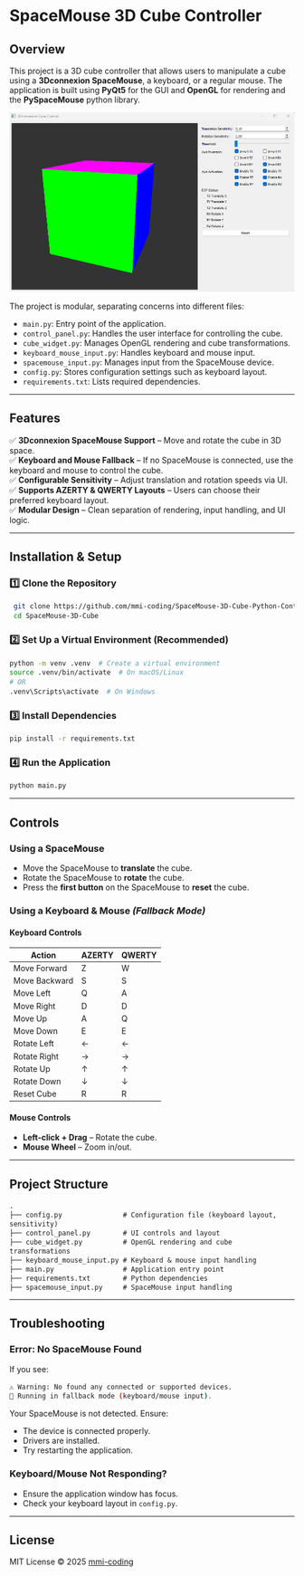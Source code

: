 # SpaceMouse 3D Cube Controller

## Overview

This project is a 3D cube controller that allows users to manipulate a cube using a **3Dconnexion SpaceMouse**, a keyboard, or a regular mouse. The application is built using **PyQt5** for the GUI and **OpenGL** for rendering and the **PySpaceMouse** python library.

![SpaceMouse 3D Cube Controller](images/screenshot.png)

The project is modular, separating concerns into different files:

- `main.py`: Entry point of the application.
- `control_panel.py`: Handles the user interface for controlling the cube.
- `cube_widget.py`: Manages OpenGL rendering and cube transformations.
- `keyboard_mouse_input.py`: Handles keyboard and mouse input.
- `spacemouse_input.py`: Manages input from the SpaceMouse device.
- `config.py`: Stores configuration settings such as keyboard layout.
- `requirements.txt`: Lists required dependencies.


---

## Features

✅ **3Dconnexion SpaceMouse Support** – Move and rotate the cube in 3D space.\
✅ **Keyboard and Mouse Fallback** – If no SpaceMouse is connected, use the keyboard and mouse to control the cube.\
✅ **Configurable Sensitivity** – Adjust translation and rotation speeds via UI.\
✅ **Supports AZERTY & QWERTY Layouts** – Users can choose their preferred keyboard layout.\
✅ **Modular Design** – Clean separation of rendering, input handling, and UI logic.

---

## Installation & Setup

### 1️⃣ **Clone the Repository**

```sh
 git clone https://github.com/mmi-coding/SpaceMouse-3D-Cube-Python-Controller.git
 cd SpaceMouse-3D-Cube
```

### 2️⃣ **Set Up a Virtual Environment** (Recommended)

```sh
python -m venv .venv  # Create a virtual environment
source .venv/bin/activate  # On macOS/Linux
# OR
.venv\Scripts\activate  # On Windows
```

### 3️⃣ **Install Dependencies**

```sh
pip install -r requirements.txt
```

### 4️⃣ **Run the Application**

```sh
python main.py
```

---

## Controls

### **Using a SpaceMouse**

- Move the SpaceMouse to **translate** the cube.
- Rotate the SpaceMouse to **rotate** the cube.
- Press the **first button** on the SpaceMouse to **reset** the cube.

### **Using a Keyboard & Mouse** *(Fallback Mode)*

#### **Keyboard Controls**

| Action        | AZERTY | QWERTY |
| ------------- | ------ | ------ |
| Move Forward  | Z      | W      |
| Move Backward | S      | S      |
| Move Left     | Q      | A      |
| Move Right    | D      | D      |
| Move Up       | A      | Q      |
| Move Down     | E      | E      |
| Rotate Left   | ←      | ←      |
| Rotate Right  | →      | →      |
| Rotate Up     | ↑      | ↑      |
| Rotate Down   | ↓      | ↓      |
| Reset Cube    | R      | R      |

#### **Mouse Controls**

- **Left-click + Drag** – Rotate the cube.
- **Mouse Wheel** – Zoom in/out.

---

## Project Structure

```
.
├── config.py               # Configuration file (keyboard layout, sensitivity)
├── control_panel.py        # UI controls and layout
├── cube_widget.py          # OpenGL rendering and cube transformations
├── keyboard_mouse_input.py # Keyboard & mouse input handling
├── main.py                 # Application entry point
├── requirements.txt        # Python dependencies
├── spacemouse_input.py     # SpaceMouse input handling
```

---

## Troubleshooting

### **Error: No SpaceMouse Found**

If you see:

```sh
⚠ Warning: No found any connected or supported devices.
🔄 Running in fallback mode (keyboard/mouse input).
```

Your SpaceMouse is not detected. Ensure:

- The device is connected properly.
- Drivers are installed.
- Try restarting the application.

### **Keyboard/Mouse Not Responding?**

- Ensure the application window has focus.
- Check your keyboard layout in `config.py`.

---


## License

MIT License © 2025 [mmi-coding](https://github.com/mmi-coding)

